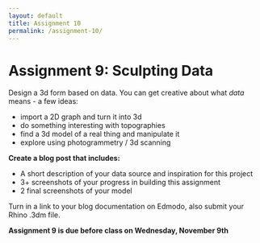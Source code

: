 ```yaml
---
layout: default
title: Assignment 10
permalink: /assignment-10/
---
```


# Assignment 9: Sculpting Data

Design a 3d form based on data. You can get creative about what *data* means - a few ideas: 

+ import a 2D graph and turn it into 3d
+ do something interesting with topographies
+ find a 3d model of a real thing and manipulate it
+ explore using photogrammetry / 3d scanning

**Create a blog post that includes:**

+ A short description of your data source and inspiration for this project
+ 3+ screenshots of your progress in building this assignment
+ 2 final screenshots of your model

Turn in a link to your blog documentation on Edmodo, also submit your Rhino .3dm file.

**Assignment 9 is due before class on Wednesday, November 9th**
